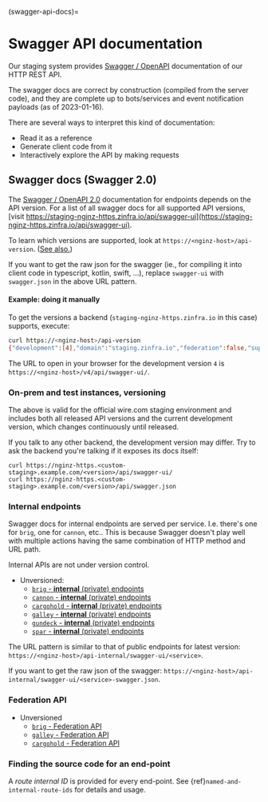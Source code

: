 (swagger-api-docs)=

# Swagger API documentation

Our staging system provides [Swagger /
OpenAPI](https://swagger.io/resources/open-api/) documentation of our HTTP REST
API.

The swagger docs are correct by construction (compiled from the server
code), and they are complete up to bots/services and event notification
payloads (as of 2023-01-16).

There are several ways to interpret this kind of documentation:

- Read it as a reference
- Generate client code from it
- Interactively explore the API by making requests

## Swagger docs (Swagger 2.0)

The [Swagger / OpenAPI 2.0](https://swagger.io/specification/v2/)
documentation for endpoints depends on the API version.  For a list of
all swagger docs for all supported API versions, [visit
https://staging-nginz-https.zinfra.io/api/swagger-ui](https://staging-nginz-https.zinfra.io/api/swagger-ui).

To learn which versions are supported, look at
`https://<nginz-host>/api-version`.  ([See
also.](../../developer/developer/api-versioning.md))

If you want to get the raw json for the swagger (ie., for compiling it
into client code in typescript, kotlin, swift, ...), replace
`swagger-ui` with `swagger.json` in the above URL pattern.

#### Example: doing it manually

To get the versions a backend (`staging-nginz-https.zinfra.io` in this case)
supports, execute:

```sh
curl https://<nginz-host>/api-version
{"development":[4],"domain":"staging.zinfra.io","federation":false,"supported":[0,1,2]}
```

The URL to open in your browser for the development version `4` is
`https://<nginz-host>/v4/api/swagger-ui/`.

### On-prem and test instances, versioning

The above is valid for the official wire.com staging environment and
includes both all released API versions and the current development
version, which changes continuously until released.

If you talk to any other backend, the development version may differ.
Try to ask the backend you're talking if it exposes its docs itself:

```
curl https://nginz-https.<custom-staging>.example.com/<version>/api/swagger-ui/
curl https://nginz-https.<custom-staging>.example.com/<version>/api/swagger.json
```

### Internal endpoints

Swagger docs for internal endpoints are served per service. I.e. there's one for
`brig`, one for `cannon`, etc.. This is because Swagger doesn't play well with
multiple actions having the same combination of HTTP method and URL path.

Internal APIs are not under version control.

- Unversioned:
  - [`brig` - **internal** (private)
    endpoints](https://staging-nginz-https.zinfra.io/api-internal/swagger-ui/brig)
  - [`cannon` - **internal** (private)
    endpoints](https://staging-nginz-https.zinfra.io/api-internal/swagger-ui/cannon)
  - [`cargohold` - **internal** (private)
    endpoints](https://staging-nginz-https.zinfra.io/api-internal/swagger-ui/cargohold)
  - [`galley` - **internal** (private)
    endpoints](https://staging-nginz-https.zinfra.io/api-internal/swagger-ui/galley)
  - [`gundeck` - **internal** (private)
    endpoints](https://staging-nginz-https.zinfra.io/api-internal/swagger-ui/gundeck)
  - [`spar` - **internal** (private)
    endpoints](https://staging-nginz-https.zinfra.io/api-internal/swagger-ui/spar)

The URL pattern is similar to that of public endpoints for latest version:
`https://<nginz-host>/api-internal/swagger-ui/<service>`.

If you want to get the raw json of the swagger:
`https://<nginz-host>/api-internal/swagger-ui/<service>-swagger.json`.

### Federation API

- Unversioned
  - [`brig` - Federation API](https://staging-nginz-https.zinfra.io/api-federation/swagger-ui/brig)
  - [`galley` - Federation API](https://staging-nginz-https.zinfra.io/api-federation/swagger-ui/galley)
  - [`cargohold` - Federation API](https://staging-nginz-https.zinfra.io/api-federation/swagger-ui/cargohold)

### Finding the source code for an end-point

A *route internal ID* is provided for every end-point.  See
{ref}`named-and-internal-route-ids` for details and usage.
